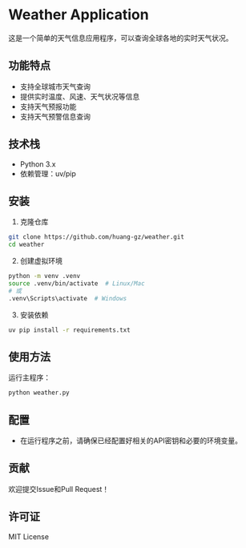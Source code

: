 # Weather Application

这是一个简单的天气信息应用程序，可以查询全球各地的实时天气状况。

## 功能特点

- 支持全球城市天气查询
- 提供实时温度、风速、天气状况等信息
- 支持天气预报功能
- 支持天气预警信息查询

## 技术栈

- Python 3.x
- 依赖管理：uv/pip

## 安装

1. 克隆仓库
```bash
git clone https://github.com/huang-gz/weather.git
cd weather
```

2. 创建虚拟环境
```bash
python -m venv .venv
source .venv/bin/activate  # Linux/Mac
# 或
.venv\Scripts\activate  # Windows
```

3. 安装依赖
```bash
uv pip install -r requirements.txt
```

## 使用方法

运行主程序：
```bash
python weather.py
```

## 配置

- 在运行程序之前，请确保已经配置好相关的API密钥和必要的环境变量。

## 贡献

欢迎提交Issue和Pull Request！

## 许可证

MIT License